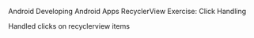 Android Developing Android Apps RecyclerView Exercise: Click Handling

Handled clicks on recyclerview items
